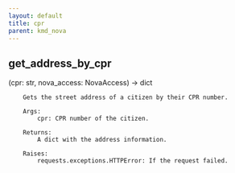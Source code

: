 ```yaml
---
layout: default
title: cpr
parent: kmd_nova
---
```


## get_address_by_cpr
(cpr: str, nova_access: NovaAccess) -> dict

```
    Gets the street address of a citizen by their CPR number.

    Args:
        cpr: CPR number of the citizen.

    Returns:
        A dict with the address information.

    Raises:
        requests.exceptions.HTTPError: If the request failed.
    
```

